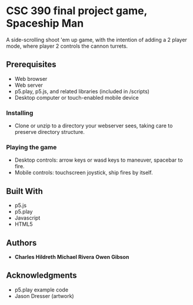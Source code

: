 # CSC 390 final project game, Spaceship Man

A side-scrolling shoot 'em up game, with the intention of adding a 2 player mode, where player 2 controls the cannon turrets.

## Prerequisites
* Web browser
* Web server
* p5.play, p5.js, and related libraries (included in /scripts)
* Desktop computer or touch-enabled mobile device

### Installing
* Clone or unzip to a directory your webserver sees, taking care to preserve directory structure.

### Playing the game
* Desktop controls: arrow keys or wasd keys to maneuver, spacebar to fire.
* Mobile controls: touchscreen joystick, ship fires by itself.

## Built With
* p5.js
* p5.play
* Javascript
* HTML5

## Authors

* **Charles Hildreth** **Michael Rivera** **Owen Gibson**

## Acknowledgments

* p5.play example code
* Jason Dresser (artwork)
